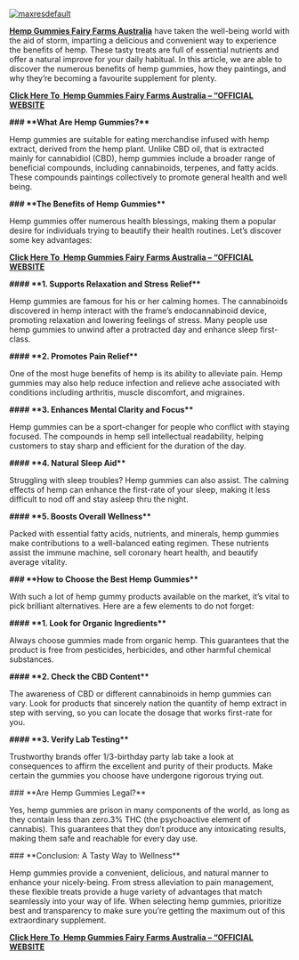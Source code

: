 <a href="https://www.facebook.com/HempGummiesFairyFarmsAU/"><img src="https://i.ibb.co/8r52ngP/maxresdefault.jpg" alt="maxresdefault" border="0"></a><p><strong><a href="https://supplementcaps.com/hemp-gummies-fairy-farms-au-buy/">Hemp Gummies Fairy Farms Australia</a></strong>&nbsp;have taken the well-being world with the aid of storm, imparting a delicious and convenient way to experience the benefits of hemp. These tasty treats are full of essential nutrients and offer a natural improve for your daily habitual. In this article, we are able to discover the numerous benefits of hemp gummies, how they paintings, and why they&rsquo;re becoming a favourite supplement for plenty.</p>
<p><strong><a href="https://supplementcaps.com/hemp-gummies-fairy-farms-au-buy/">Click Here To&nbsp; Hemp Gummies Fairy Farms Australia &ndash; &ldquo;OFFICIAL WEBSITE</a></strong></p>
<p><strong>### **What Are Hemp Gummies?**</strong></p>
<p>Hemp gummies are suitable for eating merchandise infused with hemp extract, derived from the hemp plant. Unlike CBD oil, that is extracted mainly for cannabidiol (CBD), hemp gummies include a broader range of beneficial compounds, including cannabinoids, terpenes, and fatty acids. These compounds paintings collectively to promote general health and well being.</p>
<p><strong>### **The Benefits of Hemp Gummies**</strong></p>
<p>Hemp gummies offer numerous health blessings, making them a popular desire for individuals trying to beautify their health routines. Let&rsquo;s discover some key advantages:</p>
<p><strong><a href="https://supplementcaps.com/hemp-gummies-fairy-farms-au-buy/">Click Here To&nbsp; Hemp Gummies Fairy Farms Australia &ndash; &ldquo;OFFICIAL WEBSITE</a></strong></p>
<p><strong>#### **1. Supports Relaxation and Stress Relief**</strong></p>
<p>Hemp gummies are famous for his or her calming homes. The cannabinoids discovered in hemp interact with the frame&rsquo;s endocannabinoid device, promoting relaxation and lowering feelings of stress. Many people use hemp gummies to unwind after a protracted day and enhance sleep first-class.</p>
<p><strong>#### **2. Promotes Pain Relief**</strong></p>
<p>One of the most huge benefits of hemp is its ability to alleviate pain. Hemp gummies may also help reduce infection and relieve ache associated with conditions including arthritis, muscle discomfort, and migraines.</p>
<p><strong>#### **3. Enhances Mental Clarity and Focus**</strong></p>
<p>Hemp gummies can be a sport-changer for people who conflict with staying focused. The compounds in hemp sell intellectual readability, helping customers to stay sharp and efficient for the duration of the day.</p>
<p><strong>#### **4. Natural Sleep Aid**</strong></p>
<p>Struggling with sleep troubles? Hemp gummies can also assist. The calming effects of hemp can enhance the first-rate of your sleep, making it less difficult to nod off and stay asleep thru the night.</p>
<p><strong>#### **5. Boosts Overall Wellness**</strong></p>
<p>Packed with essential fatty acids, nutrients, and minerals, hemp gummies make contributions to a well-balanced eating regimen. These nutrients assist the immune machine, sell coronary heart health, and beautify average vitality.</p>
<p><strong>### **How to Choose the Best Hemp Gummies**</strong></p>
<p>With such a lot of hemp gummy products available on the market, it&rsquo;s vital to pick brilliant alternatives. Here are a few elements to do not forget:</p>
<p><strong>#### **1. Look for Organic Ingredients**</strong></p>
<p>Always choose gummies made from organic hemp. This guarantees that the product is free from pesticides, herbicides, and other harmful chemical substances.</p>
<p><strong>#### **2. Check the CBD Content**</strong></p>
<p>The awareness of CBD or different cannabinoids in hemp gummies can vary. Look for products that sincerely nation the quantity of hemp extract in step with serving, so you can locate the dosage that works first-rate for you.</p>
<p><strong>#### **3. Verify Lab Testing**</strong></p>
<p>Trustworthy brands offer 1/3-birthday party lab take a look at consequences to affirm the excellent and purity of their products. Make certain the gummies you choose have undergone rigorous trying out.</p>
<p>### **Are Hemp Gummies Legal?**</p>
<p>Yes, hemp gummies are prison in many components of the world, as long as they contain less than zero.3% THC (the psychoactive element of cannabis). This guarantees that they don&rsquo;t produce any intoxicating results, making them safe and reachable for every day use.</p>
<p>### **Conclusion: A Tasty Way to Wellness**</p>
<p>Hemp gummies provide a convenient, delicious, and natural manner to enhance your nicely-being. From stress alleviation to pain management, these flexible treats provide a huge variety of advantages that match seamlessly into your way of life. When selecting hemp gummies, prioritize best and transparency to make sure you&rsquo;re getting the maximum out of this extraordinary supplement.</p>
<p><strong><a href="https://supplementcaps.com/hemp-gummies-fairy-farms-au-buy/">Click Here To&nbsp; Hemp Gummies Fairy Farms Australia &ndash; &ldquo;OFFICIAL WEBSITE</a></strong></p>
<p>&nbsp;</p>
